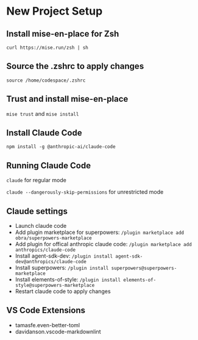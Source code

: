 # New Project Setup

## Install mise-en-place for Zsh

`curl https://mise.run/zsh | sh`

## Source the .zshrc to apply changes

`source /home/codespace/.zshrc`

## Trust and install mise-en-place

`mise trust` and `mise install`

## Install Claude Code

`npm install -g @anthropic-ai/claude-code`

## Running Claude Code

`claude` for regular mode

`claude --dangerously-skip-permissions` for unrestricted mode

## Claude settings

- Launch claude code
- Add plugin marketplace for superpowers: `/plugin marketplace add obra/superpowers-marketplace`
- Add plugin for offical anthropic claude code: `/plugin marketplace add anthropics/claude-code`
- Install agent-sdk-dev: `/plugin install agent-sdk-dev@anthropics/claude-code`
- Install superpowers: `/plugin install superpowers@superpowers-marketplace`
- Install elements-of-style: `/plugin install elements-of-style@superpowers-marketplace`
- Restart claude code to apply changes

## VS Code Extensions

- tamasfe.even-better-toml
- davidanson.vscode-markdownlint
